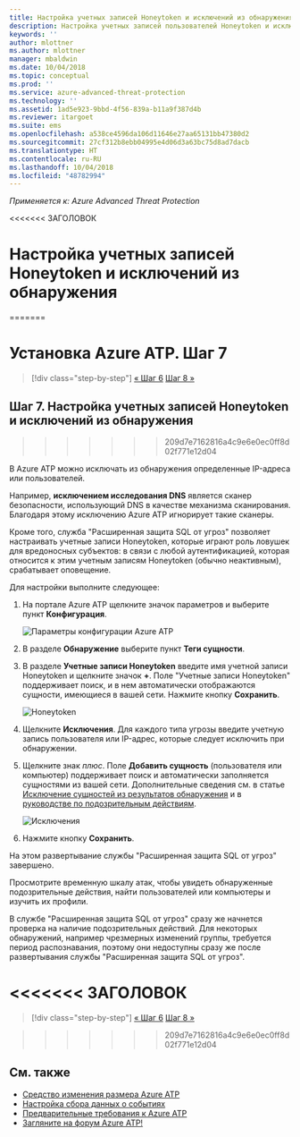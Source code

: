 ```yaml
---
title: Настройка учетных записей Honeytoken и исключений из обнаружения в Azure Advanced Threat Protection | Документы Майкрософт
description: Настройка учетных записей пользователей Honeytoken и исключений из обнаружения.
keywords: ''
author: mlottner
ms.author: mlottner
manager: mbaldwin
ms.date: 10/04/2018
ms.topic: conceptual
ms.prod: ''
ms.service: azure-advanced-threat-protection
ms.technology: ''
ms.assetid: 1ad5e923-9bbd-4f56-839a-b11a9f387d4b
ms.reviewer: itargoet
ms.suite: ems
ms.openlocfilehash: a538ce4596da106d11646e27aa65131bb47380d2
ms.sourcegitcommit: 27cf312b8ebb04995e4d06d3a63bc75d8ad7dacb
ms.translationtype: HT
ms.contentlocale: ru-RU
ms.lasthandoff: 10/04/2018
ms.locfileid: "48782994"
---
```

*Применяется к: Azure Advanced Threat Protection*


<<<<<<< ЗАГОЛОВОК
# <a name="configure-detection-exclusions-and-honeytoken-accounts"></a>Настройка учетных записей Honeytoken и исключений из обнаружения
=======

# <a name="install-azure-atp---step-7"></a>Установка Azure ATP. Шаг 7

> [!div class="step-by-step"]
> [« Шаг 6](install-atp-step6-vpn.md)
> [Шаг 8 »](install-atp-step8-samr.md)

## <a name="step-7-configure-detection-exclusions-and-honeytoken-accounts"></a>Шаг 7. Настройка учетных записей Honeytoken и исключений из обнаружения
>>>>>>> 209d7e7162816a4c9e6e0ec0ff8d02f771e12d04

В Azure ATP можно исключать из обнаружения определенные IP-адреса или пользователей. 

Например, **исключением исследования DNS** является сканер безопасности, использующий DNS в качестве механизма сканирования. Благодаря этому исключению Azure ATP игнорирует такие сканеры.  

Кроме того, служба "Расширенная защита SQL от угроз" позволяет настраивать учетные записи Honeytoken, которые играют роль ловушек для вредоносных субъектов: в связи с любой аутентификацией, которая относится к этим учетным записям Honeytoken (обычно неактивным), срабатывает оповещение.

Для настройки выполните следующее:

1.  На портале Azure ATP щелкните значок параметров и выберите пункт **Конфигурация**.

    ![Параметры конфигурации Azure ATP](media/atp-config-menu.png)

2.  В разделе **Обнаружение** выберите пункт **Теги сущности**.

3. В разделе **Учетные записи Honeytoken** введите имя учетной записи Honeytoken и щелкните значок **+**. Поле "Учетные записи Honeytoken" поддерживает поиск, и в нем автоматически отображаются сущности, имеющиеся в вашей сети. Нажмите кнопку **Сохранить**.

   ![Honeytoken](media/honeytoken-sensitive.png)

4. Щелкните **Исключения**. Для каждого типа угрозы введите учетную запись пользователя или IP-адрес, которые следует исключить при обнаружении. 
5. Щелкните знак *плюс*. Поле **Добавить сущность** (пользователя или компьютер) поддерживает поиск и автоматически заполняется сущностями из вашей сети. Дополнительные сведения см. в статье [Исключение сущностей из результатов обнаружения](excluding-entities-from-detections.md) и в [руководстве по подозрительным действиям](suspicious-activity-guide.md).

   ![Исключения](media/exclusions.png)

6.  Нажмите кнопку **Сохранить**.


На этом развертывание службы "Расширенная защита SQL от угроз" завершено.

Просмотрите временную шкалу атак, чтобы увидеть обнаруженные подозрительные действия, найти пользователей или компьютеры и изучить их профили.

В службе "Расширенная защита SQL от угроз" сразу же начнется проверка на наличие подозрительных действий. Для некоторых обнаружений, например чрезмерных изменений группы, требуется период распознавания, поэтому они недоступны сразу же после развертывания службы "Расширенная защита SQL от угроз".


<a name="-head"></a><<<<<<< ЗАГОЛОВОК
=======

> [!div class="step-by-step"]
> [« Шаг 6](install-atp-step6-vpn.md)
> [Шаг 8 »](install-atp-step8-samr.md)

>>>>>>> 209d7e7162816a4c9e6e0ec0ff8d02f771e12d04
## <a name="see-also"></a>См. также
- [Средство изменения размера Azure ATP](http://aka.ms/aatpsizingtool)
- [Настройка сбора данных о событиях](configure-event-collection.md)
- [Предварительные требования к Azure ATP](atp-prerequisites.md)
- [Загляните на форум Azure ATP!](https://aka.ms/azureatpcommunity)
